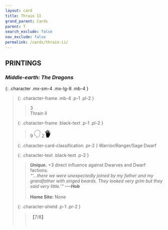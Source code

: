 ```yaml
---
layout: card
title: Thrain II
grand_parent: Cards
parent: T
search_exclude: false
nav_exclude: false
permalink: /cards/thrain-ii/
---
```


## PRINTINGS


### _Middle-earth: The Dragons_

{: .character .mx-sm-4 .mx-lg-8 .mb-4 }
> {: .character-frame .mb-4 .p-1 .pl-2 }
> > <div class="card-mp">3</div>
> > <div class="character-card-name">Thrain II</div>
>
> {: .character-frame .black-text .p-1 .pl-2 }
> > 9 ![](/assets/images/mind.svg) 2![](/assets/images/di.svg)
>
> {: .character-card-classification .pr-2 }
> Warrior/Ranger/Sage Dwarf
>
> {: .character-text .black-text .p-2 }
> > _**Unique.**_ +3 direct influence against Dwarves and Dwarf factions. <br>_“‘...there we were unexpectedly joined by my father and my grandfather with singed beards. They looked very grim but they said very little.’”_ ***---&NoBreak;Hob***  <br><br>**Home Site:** None 
>
> {: .character-shield .p-1 .pr-2 }
> > <div class="card-shield">【7/8】</div>
> > <div class="card-corruption">&nbsp;</div>

